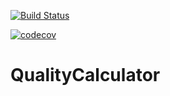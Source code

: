 [![Build Status](https://travis-ci.org/mateuszjez/QualityCalculator.svg?branch=master)](https://travis-ci.org/mateuszjez/QualityCalculator)

[![codecov](https://codecov.io/gh/mateuszjez/QualityCalculator/branch/master/graph/badge.svg)](https://codecov.io/gh/mateuszjez/QualityCalculator)


# QualityCalculator
